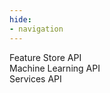 ```yaml
---
hide:
- navigation
---
```


<div class="wrapper">
  <div class="one">Feature Store API</div>
  <div class="two">Machine Learning API</div>
  <div class="three">Services API</div>
</div>
